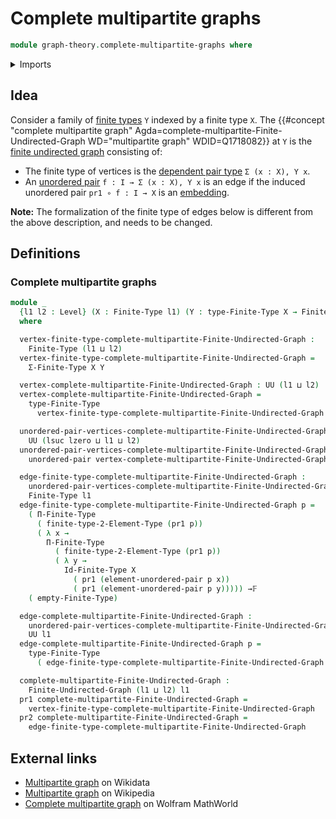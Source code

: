 # Complete multipartite graphs

```agda
module graph-theory.complete-multipartite-graphs where
```

<details><summary>Imports</summary>

```agda
open import foundation.universe-levels
open import foundation.unordered-pairs

open import graph-theory.finite-graphs

open import univalent-combinatorics.2-element-types
open import univalent-combinatorics.dependent-function-types
open import univalent-combinatorics.dependent-pair-types
open import univalent-combinatorics.equality-finite-types
open import univalent-combinatorics.finite-types
open import univalent-combinatorics.function-types
```

</details>

## Idea

Consider a family of [finite types](univalent-combinatorics.finite-types.md) `Y`
indexed by a finite type `X`. The
{{#concept "complete multipartite graph" Agda=complete-multipartite-Finite-Undirected-Graph WD="multipartite graph" WDID=Q1718082}}
at `Y` is the [finite undirected graph](graph-theory.finite-graphs.md)
consisting of:

- The finite type of vertices is the
  [dependent pair type](univalent-combinatorics.dependent-pair-types.md)
  `Σ (x : X), Y x`.
- An [unordered pair](foundation.unordered-pairs.md) `f : I → Σ (x : X), Y x` is
  an edge if the induced unordered pair `pr1 ∘ f : I → X` is an
  [embedding](foundation-core.embeddings.md).

**Note:** The formalization of the finite type of edges below is different from
the above description, and needs to be changed.

## Definitions

### Complete multipartite graphs

```agda
module _
  {l1 l2 : Level} (X : Finite-Type l1) (Y : type-Finite-Type X → Finite-Type l2)
  where

  vertex-finite-type-complete-multipartite-Finite-Undirected-Graph :
    Finite-Type (l1 ⊔ l2)
  vertex-finite-type-complete-multipartite-Finite-Undirected-Graph =
    Σ-Finite-Type X Y

  vertex-complete-multipartite-Finite-Undirected-Graph : UU (l1 ⊔ l2)
  vertex-complete-multipartite-Finite-Undirected-Graph =
    type-Finite-Type
      vertex-finite-type-complete-multipartite-Finite-Undirected-Graph

  unordered-pair-vertices-complete-multipartite-Finite-Undirected-Graph :
    UU (lsuc lzero ⊔ l1 ⊔ l2)
  unordered-pair-vertices-complete-multipartite-Finite-Undirected-Graph =
    unordered-pair vertex-complete-multipartite-Finite-Undirected-Graph

  edge-finite-type-complete-multipartite-Finite-Undirected-Graph :
    unordered-pair-vertices-complete-multipartite-Finite-Undirected-Graph →
    Finite-Type l1
  edge-finite-type-complete-multipartite-Finite-Undirected-Graph p =
    ( Π-Finite-Type
      ( finite-type-2-Element-Type (pr1 p))
      ( λ x →
        Π-Finite-Type
          ( finite-type-2-Element-Type (pr1 p))
          ( λ y →
            Id-Finite-Type X
              ( pr1 (element-unordered-pair p x))
              ( pr1 (element-unordered-pair p y))))) →𝔽
    ( empty-Finite-Type)

  edge-complete-multipartite-Finite-Undirected-Graph :
    unordered-pair-vertices-complete-multipartite-Finite-Undirected-Graph →
    UU l1
  edge-complete-multipartite-Finite-Undirected-Graph p =
    type-Finite-Type
      ( edge-finite-type-complete-multipartite-Finite-Undirected-Graph p)

  complete-multipartite-Finite-Undirected-Graph :
    Finite-Undirected-Graph (l1 ⊔ l2) l1
  pr1 complete-multipartite-Finite-Undirected-Graph =
    vertex-finite-type-complete-multipartite-Finite-Undirected-Graph
  pr2 complete-multipartite-Finite-Undirected-Graph =
    edge-finite-type-complete-multipartite-Finite-Undirected-Graph
```

## External links

- [Multipartite graph](https://www.wikidata.org/entity/Q1718082) on Wikidata
- [Multipartite graph](https://en.wikipedia.org/wiki/Multipartite_graph) on
  Wikipedia
- [Complete multipartite graph](https://mathworld.wolfram.com/CompleteMultipartiteGraph.html)
  on Wolfram MathWorld
